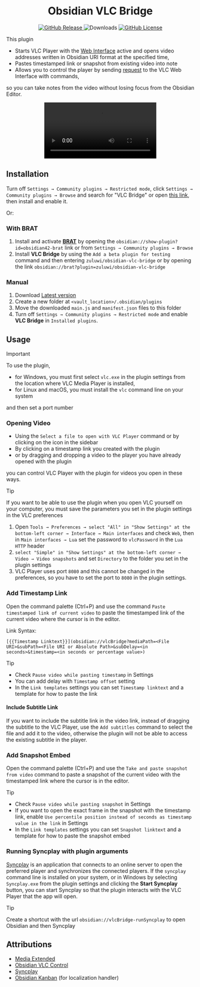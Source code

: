 <div align="center">
<h1>Obsidian VLC Bridge</h1>	
	

<a href="https://github.com/zuluwi/obsidian-vlc-bridge/releases/latest">
<img alt="GitHub Release" src="https://img.shields.io/github/v/release/zuluwi/obsidian-vlc-bridge?style=for-the-badge&labelColor=%238b9d32&color=%23e7e6e3">
</a>

<!-- Reference: https://github.com/marcusolsson/obsidian-projects/blob/2fd39889e40c5854cd7d49eee3d7aeadb1dbfe3a/README.md?plain=1#L9 -->
<img alt="Downloads" src="https://img.shields.io/badge/dynamic/json?style=for-the-badge&logo=obsidian&label=downloads&labelColor=%237c3aed&color=%23e7e6e3&query=%24[%22vlc-bridge%22].downloads&url=https%3A%2F%2Fraw.githubusercontent.com%2Fobsidianmd%2Fobsidian-releases%2Fmaster%2Fcommunity-plugin-stats.json">

<a href="https://github.com/zuluwi/obsidian-vlc-bridge/blob/master/LICENSE">
<img alt="GitHub License" src="https://img.shields.io/github/license/zuluwi/obsidian-vlc-bridge?style=for-the-badge&labelColor=%23eb0029&color=%23e7e6e3">
</a>

</div>

This plugin

- Starts VLC Player with the [Web Interface](https://wiki.videolan.org/Documentation:Modules/http_intf/#VLC_2.0.0_and_later) active and opens video addresses written in Obsidian URI format at the specified time,
- Pastes timestamped link or snapshot from existing video into note
- Allows you to control the player by sending [request](https://code.videolan.org/videolan/vlc-3.0/-/blob/master/share/lua/http/requests/README.txt) to the VLC Web Interface with commands,

so you can take notes from the video without losing focus from the Obsidian Editor.

<p align="center">
<video src='https://github.com/zuluwi/obsidian-vlc-bridge/assets/111116092/296c6878-232f-48ee-82a4-dd5673ddb131'/>
</p>

## Installation

Turn off `Settings → Community plugins → Restricted mode`, click `Settings → Community plugins → Browse` and search for "VLC Bridge" or open [this link](https://obsidian.md/plugins?id=vlc-bridge), then install and enable it.

Or:

### With BRAT

1. Install and activate **[BRAT](https://github.com/TfTHacker/obsidian42-brat)** by opening the `obsidian://show-plugin?id=obsidian42-brat` link or from `Settings → Community plugins → Browse`
2. Install **VLC Bridge** by using the `Add a beta plugin for testing` command and then entering `zuluwi/obsidian-vlc-bridge` or by opening the link `obsidian://brat?plugin=zuluwi/obsidian-vlc-bridge`

### Manual

1. Download [Latest version](https://github.com/zuluwi/obsidian-vlc-bridge/releases/latest)
2. Create a new folder at `<vault_location>/.obsidian/plugins`
3. Move the downloaded `main.js` and `manifest.json` files to this folder
4. Turn off `Settings → Community plugins → Restricted mode` and enable **VLC Bridge** in `Installed plugins`.


## Usage

> [!important] 
> To use the plugin, 
> - for Windows, you must first select `vlc.exe` in the plugin settings from the location where VLC Media Player is installed,
> - for Linux and macOS, you must install the `vlc` command line on your system
> 
> and then set a port number

### Opening Video

- Using the `Select a file to open with VLC Player` command or by clicking on the icon in the sidebar
- By clicking on a timestamp link you created with the plugin
- or by dragging and dropping a video to the player you have already opened with the plugin

you can control VLC Player with the plugin for videos you open in these ways.

> [!tip]
> If you want to be able to use the plugin when you open VLC yourself on your computer, you must save the parameters you set in the plugin settings in the VLC preferences
>
> 1. Open `Tools → Preferences → select "All" in "Show Settings" at the bottom-left corner → Interface → Main interfaces` and check `Web`, then in `Main interfaces → Lua` set the password to `vlcPassword` in the `Lua HTTP` header
> 2. `select "Simple" in "Show Settings" at the bottom-left corner → Video → Video snapshots` and set `Directory` to the folder you set in the plugin settings
> 3. VLC Player uses port `8080` and this cannot be changed in the preferences, so you have to set the port to `8080` in the plugin settings.

### Add Timestamp Link

Open the command palette (Ctrl+P) and use the command `Paste timestamped link of current video` to paste the timestamped link of the current video where the cursor is in the editor.

Link Syntax:

```
[{{Timestamp Linktext}}](obsidian://vlcBridge?mediaPath=<File URI>&subPath=<File URI or Absolute Path>&subDelay=<in seconds>&timestamp=<in seconds or percentage value>)
```

> [!tip]
>
> - Check `Pause video while pasting timestamp` in Settings
> - You can add delay with `Timestamp offset` setting
> - In the `Link templates` settings you can set `Timestamp linktext` and a template for how to paste the link

#### Include Subtitle Link

If you want to include the subtitle link in the video link, instead of dragging the subtitle to the VLC Player, use the `Add subtitles` command to select the file and add it to the video, otherwise the plugin will not be able to access the existing subtitle in the player.

### Add Snapshot Embed

Open the command palette (Ctrl+P) and use the `Take and paste snapshot from video` command to paste a snapshot of the current video with the timestamped link where the cursor is in the editor.

> [!tip]
>
> - Check `Pause video while pasting snapshot` in Settings
> - If you want to open the exact frame in the snapshot with the timestamp link, enable `Use percentile position instead of seconds as timestamp value in the link` in Settings
> - In the `Link templates` settings you can set `Snapshot linktext` and a template for how to paste the snapshot embed

### Running Syncplay with plugin arguments

[Syncplay](https://github.com/Syncplay/syncplay?tab=readme-ov-file#syncplay) is an application that connects to an online server to open the preferred player and synchronizes the connected players. If the `syncplay` command line is installed on your system, or in Windows by selecting `Syncplay.exe` from the plugin settings and clicking the **Start Syncplay** button, you can start Syncplay so that the plugin interacts with the VLC Player that the app will open.

> [!tip]
> Create a shortcut with the url `obsidian://vlcBridge-runSyncplay` to open Obsidian and then Syncplay

## Attributions

- [Media Extended](https://github.com/PKM-er/media-extended)
- [Obsidian VLC Control](https://github.com/prehensileBBC/obsidan-vlc-control)
- [Syncplay](https://github.com/Syncplay/syncplay)
- [Obsidian Kanban](https://github.com/mgmeyers/obsidian-kanban) (for localization handler)
